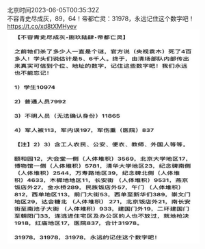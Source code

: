 北京时间2023-06-05T00:35:32Z<br>不容青史尽成灰，89，64！帝都亡灵：31978，永远记住这个数字吧！ https://t.co/xd8tXMHyev<br><img src='/temp/image/2023/t-Month-6/1665396880547758080_0.jpg' width='450' height='500'><br><br>